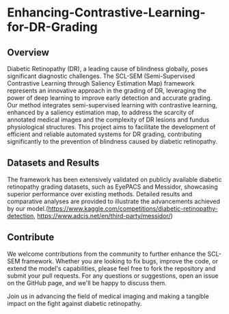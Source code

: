 # Enhancing-Contrastive-Learning-for-DR-Grading
## Overview
Diabetic Retinopathy (DR), a leading cause of blindness globally, poses significant diagnostic challenges. The SCL-SEM (Semi-Supervised Contrastive Learning through Saliency Estimation Map) framework represents an innovative approach in the grading of DR, leveraging the power of deep learning to improve early detection and accurate grading. Our method integrates semi-supervised learning with contrastive learning, enhanced by a saliency estimation map, to address the scarcity of annotated medical images and the complexity of DR lesions and fundus physiological structures. This project aims to facilitate the development of efficient and reliable automated systems for DR grading, contributing significantly to the prevention of blindness caused by diabetic retinopathy.


## Datasets and Results
The framework has been extensively validated on publicly available diabetic retinopathy grading datasets, such as EyePACS and Messidor, showcasing superior performance over existing methods. Detailed results and comparative analyses are provided to illustrate the advancements achieved by our model.(https://www.kaggle.com/competitions/diabetic-retinopathy-detection, https://www.adcis.net/en/third-party/messidor/)


## Contribute
We welcome contributions from the community to further enhance the SCL-SEM framework. Whether you are looking to fix bugs, improve the code, or extend the model's capabilities, please feel free to fork the repository and submit your pull requests. For any questions or suggestions, open an issue on the GitHub page, and we'll be happy to discuss them.

Join us in advancing the field of medical imaging and making a tangible impact on the fight against diabetic retinopathy.
